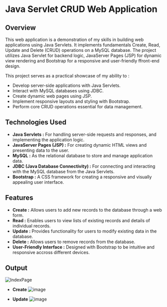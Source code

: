# Java Servlet CRUD Web Application

## Overview

This web application is a demonstration of my skills in building web applications using Java Servlets. It implements fundamentals Create, Read, Update and Delete (CRUD) operations on a 
MySQL database. The project utilizes Java Servlet for backend logic, JavaServer Pages (JSP) for dynamic view rendering and Bootstrap for a responsive and user-friendly ffront-end design.

This project serves as a practical showcase of my ability to :

* Develop server-side applications with Java Servlets.
* Interact with MySQL databases using JDBC.
* Create dynamic web pages using JSP.
* Implement responsive layouts and styling with Bootstrap.
* Perform core CRUD operations essential for data management.

## Technologies Used

* **Java Servlets :** For handling server-side requests and responses, and implementing the application logic.
* **JavaServer Pages (JSP) :** For creating dynamic HTML views and presenting data to the user.
* **MySQL :** As the relational database to store and manage application data.
* **JDBC (Java Database Connectivity) :** For connecting and interacting with the MySQL database from the Java Servlets.
* **Bootstrap :** A CSS framework for creating a responsive and visually appealing user interface.

## Features

* **Create :** Allows users to add new records to the database through a web form.
* **Read :** Enables users to view lists of existing records and details of individual records.
* **Update :** Provides functionality for users to modify existing data in the database.
* **Delete :** Allows users to remove records from the database.
* **User-Friendly Interface :** Designed with Bootstrap to be intuitive and responsive accross different devices.

## Output

![IndexPage](https://github.com/user-attachments/assets/51969031-f39f-4b92-b700-0e863ce37c7d)

* **Create**
![image](https://github.com/user-attachments/assets/2ebd0411-40fd-4464-a7e4-e9851ff087ea)

* **Update**
![image](https://github.com/user-attachments/assets/1215b21c-9765-42da-b096-0ee7b105cd27)
